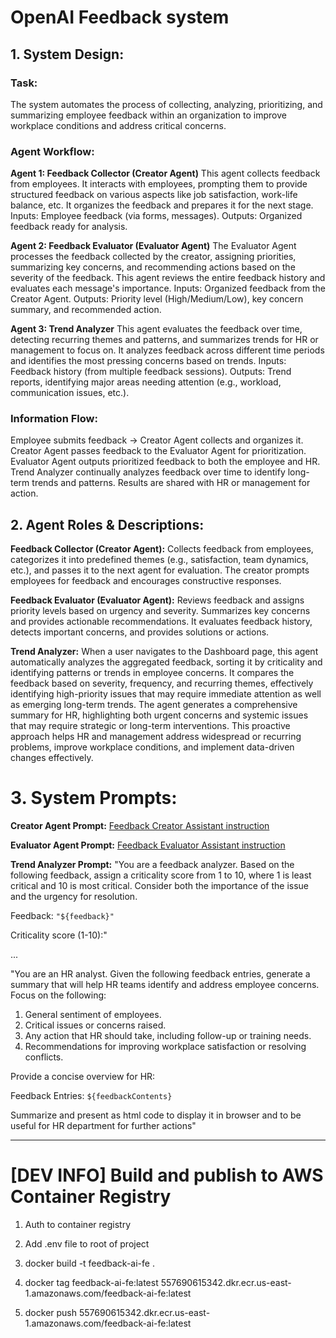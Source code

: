 # OpenAI Feedback system

## 1. System Design:
### Task:
The system automates the process of collecting, analyzing, prioritizing, and summarizing employee feedback within an organization to improve workplace conditions and address critical concerns.

### Agent Workflow:

**Agent 1: Feedback Collector (Creator Agent)**
This agent collects feedback from employees. It interacts with employees, prompting them to provide structured feedback on various aspects like job satisfaction, work-life balance, etc. It organizes the feedback and prepares it for the next stage.
Inputs: Employee feedback (via forms, messages).
Outputs: Organized feedback ready for analysis.

**Agent 2: Feedback Evaluator (Evaluator Agent)**
The Evaluator Agent processes the feedback collected by the creator, assigning priorities, summarizing key concerns, and recommending actions based on the severity of the feedback. This agent reviews the entire feedback history and evaluates each message's importance.
Inputs: Organized feedback from the Creator Agent.
Outputs: Priority level (High/Medium/Low), key concern summary, and recommended action.

**Agent 3: Trend Analyzer**
This agent evaluates the feedback over time, detecting recurring themes and patterns, and summarizes trends for HR or management to focus on. It analyzes feedback across different time periods and identifies the most pressing concerns based on trends.
Inputs: Feedback history (from multiple feedback sessions).
Outputs: Trend reports, identifying major areas needing attention (e.g., workload, communication issues, etc.).

### Information Flow:

Employee submits feedback → Creator Agent collects and organizes it.
Creator Agent passes feedback to the Evaluator Agent for prioritization.
Evaluator Agent outputs prioritized feedback to both the employee and HR.
Trend Analyzer continually analyzes feedback over time to identify long-term trends and patterns.
Results are shared with HR or management for action.

## 2. Agent Roles & Descriptions:
**Feedback Collector (Creator Agent):**
Collects feedback from employees, categorizes it into predefined themes (e.g., satisfaction, team dynamics, etc.), and passes it to the next agent for evaluation. The creator prompts employees for feedback and encourages constructive responses.

**Feedback Evaluator (Evaluator Agent):**
Reviews feedback and assigns priority levels based on urgency and severity. Summarizes key concerns and provides actionable recommendations. It evaluates feedback history, detects important concerns, and provides solutions or actions.

**Trend Analyzer:**
When a user navigates to the Dashboard page, this agent automatically analyzes the aggregated feedback, sorting it by criticality and identifying patterns or trends in employee concerns. It compares the feedback based on severity, frequency, and recurring themes, effectively identifying high-priority issues that may require immediate attention as well as emerging long-term trends. The agent generates a comprehensive summary for HR, highlighting both urgent concerns and systemic issues that may require strategic or long-term interventions. This proactive approach helps HR and management address widespread or recurring problems, improve workplace conditions, and implement data-driven changes effectively.

# 3. System Prompts:
**Creator Agent Prompt:**
 [Feedback Creator Assistant instruction](./feedback-collector.md)

**Evaluator Agent Prompt:**
[Feedback Evaluator Assistant instruction](./feedback-prioritization.md)

**Trend Analyzer Prompt:**
"You are a feedback analyzer. Based on the following feedback, assign a criticality score from 1 to 10, where 1 is least critical and 10 is most critical.
Consider both the importance of the issue and the urgency for resolution.

Feedback: 
```"${feedback}"```

Criticality score (1-10):"

...

"You are an HR analyst. Given the following feedback entries, generate a summary that will help HR teams identify and address employee concerns. Focus on the following:
  1. General sentiment of employees.
  2. Critical issues or concerns raised.
  3. Any action that HR should take, including follow-up or training needs.
  4. Recommendations for improving workplace satisfaction or resolving conflicts.
  
  Provide a concise overview for HR:
  
  Feedback Entries:
  ```${feedbackContents}```

Summarize and present as html code to display it in browser and to be useful for HR department for further actions"

---


# [DEV INFO] Build and publish to AWS Container Registry

1) Auth to container registry

2) Add .env file to root of project

3) docker build -t feedback-ai-fe .

4) docker tag feedback-ai-fe:latest 557690615342.dkr.ecr.us-east-1.amazonaws.com/feedback-ai-fe:latest

5) docker push 557690615342.dkr.ecr.us-east-1.amazonaws.com/feedback-ai-fe:latest